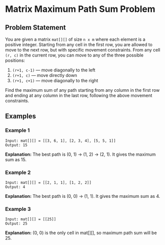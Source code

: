 # Matrix Maximum Path Sum Problem

## Problem Statement

You are given a matrix `mat[][]` of size `n x m` where each element is a positive integer. Starting from any cell in the first row, you are allowed to move to the next row, but with specific movement constraints. From any cell `(r, c)` in the current row, you can move to any of the three possible positions:

1. `(r+1, c-1)` — move diagonally to the left
2. `(r+1, c)` — move directly down
3. `(r+1, c+1)` — move diagonally to the right

Find the maximum sum of any path starting from any column in the first row and ending at any column in the last row, following the above movement constraints.

## Examples

### Example 1

```
Input: mat[][] = [[3, 6, 1], [2, 3, 4], [5, 5, 1]]
Output: 15
```

**Explanation:** The best path is (0, 1) → (1, 2) → (2, 1). It gives the maximum sum as 15.

### Example 2

```
Input: mat[][] = [[2, 1, 1], [1, 2, 2]]
Output: 4
```

**Explanation:** The best path is (0, 0) → (1, 1). It gives the maximum sum as 4.

### Example 3

```
Input: mat[][] = [[25]]
Output: 25
```

**Explanation:** (0, 0) is the only cell in mat[][], so maximum path sum will be 25.
